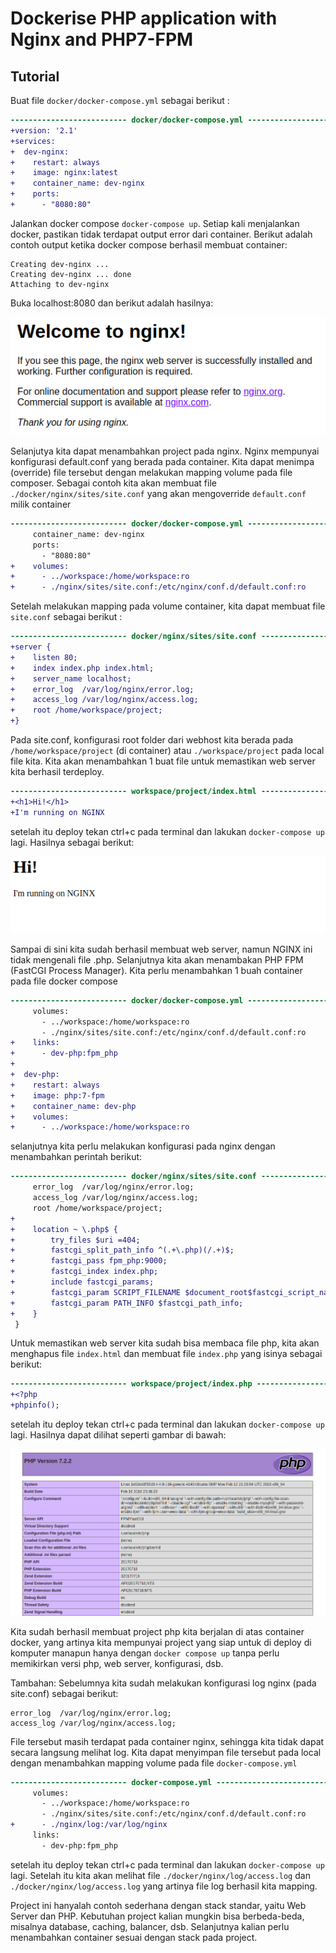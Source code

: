 # Dockerise PHP application with Nginx and PHP7-FPM
## Tutorial

Buat file `docker/docker-compose.yml` sebagai berikut :

``` diff
-------------------------- docker/docker-compose.yml --------------------------
+version: '2.1'
+services:
+  dev-nginx:
+    restart: always
+    image: nginx:latest
+    container_name: dev-nginx
+    ports:
+      - "8080:80"
```

Jalankan docker compose `docker-compose up`. Setiap kali menjalankan docker, pastikan tidak terdapat output error dari container. Berikut adalah contoh output ketika docker compose berhasil membuat container:
```
Creating dev-nginx ...
Creating dev-nginx ... done
Attaching to dev-nginx
```
Buka localhost:8080 dan berikut adalah hasilnya:

![nginx at localhost:8080](https://raw.githubusercontent.com/valdiearsanur/dockerize-php-nginx/master/readme_asset/1.png)

Selanjutya kita dapat menambahkan project pada nginx. Nginx mempunyai konfigurasi default.conf yang berada pada container. Kita dapat menimpa (override) file tersebut dengan melakukan mapping volume pada file composer. Sebagai contoh kita akan membuat file `./docker/nginx/sites/site.conf` yang akan mengoverride `default.conf` milik container

``` diff
-------------------------- docker/docker-compose.yml --------------------------
     container_name: dev-nginx
     ports:
       - "8080:80"
+    volumes:
+      - ../workspace:/home/workspace:ro
+      - ./nginx/sites/site.conf:/etc/nginx/conf.d/default.conf:ro
```

Setelah melakukan mapping pada volume container, kita dapat membuat file `site.conf` sebagai berikut :

``` diff
-------------------------- docker/nginx/sites/site.conf --------------------------
+server {
+    listen 80;
+    index index.php index.html;
+    server_name localhost;
+    error_log  /var/log/nginx/error.log;
+    access_log /var/log/nginx/access.log;
+    root /home/workspace/project;
+}
```

Pada site.conf, konfigurasi root folder dari webhost kita berada pada `/home/workspace/project` (di container) atau `./workspace/project` pada local file kita. Kita akan menambahkan 1 buat file  untuk memastikan web server kita berhasil terdeploy.

``` diff
-------------------------- workspace/project/index.html --------------------------
+<h1>Hi!</h1>
+I'm running on NGINX 
```

setelah itu deploy tekan ctrl+c pada terminal dan lakukan `docker-compose up` lagi. Hasilnya sebagai berikut:

![nginx at localhost:8080](https://raw.githubusercontent.com/valdiearsanur/dockerize-php-nginx/master/readme_asset/2.png)

Sampai di sini kita sudah berhasil membuat web server, namun NGINX ini tidak mengenali file .php. Selanjutnya kita akan menambakan PHP FPM (FastCGI Process Manager). Kita perlu menambahkan 1 buah container pada file docker compose

``` diff
-------------------------- docker/docker-compose.yml --------------------------
     volumes:
       - ../workspace:/home/workspace:ro
       - ./nginx/sites/site.conf:/etc/nginx/conf.d/default.conf:ro
+    links:
+      - dev-php:fpm_php
+
+  dev-php:
+    restart: always
+    image: php:7-fpm
+    container_name: dev-php
+    volumes:
+      - ../workspace:/home/workspace:ro 
```

selanjutnya kita perlu melakukan konfigurasi pada nginx dengan menambahkan perintah berikut:

``` diff
-------------------------- docker/nginx/sites/site.conf --------------------------
     error_log  /var/log/nginx/error.log;
     access_log /var/log/nginx/access.log;
     root /home/workspace/project;
+
+    location ~ \.php$ {
+        try_files $uri =404;
+        fastcgi_split_path_info ^(.+\.php)(/.+)$;
+        fastcgi_pass fpm_php:9000;
+        fastcgi_index index.php;
+        include fastcgi_params;
+        fastcgi_param SCRIPT_FILENAME $document_root$fastcgi_script_name;
+        fastcgi_param PATH_INFO $fastcgi_path_info;
+    }
 }
```

Untuk memastikan web server kita sudah bisa membaca file php, kita akan menghapus file `index.html` dan membuat file `index.php` yang isinya sebagai berikut:

``` diff
-------------------------- workspace/project/index.php --------------------------
+<?php
+phpinfo(); 
```

setelah itu deploy tekan ctrl+c pada terminal dan lakukan `docker-compose up` lagi. Hasilnya dapat dilihat seperti gambar di bawah:

![nginx at localhost:8080](https://raw.githubusercontent.com/valdiearsanur/dockerize-php-nginx/master/readme_asset/3.png)

Kita sudah berhasil membuat project php kita berjalan di atas container docker, yang artinya kita mempunyai project yang siap untuk di deploy di komputer manapun hanya dengan `docker compose up` tanpa perlu memikirkan versi php, web server, konfigurasi, dsb.

Tambahan:
Sebelumnya kita sudah melakukan konfigurasi log nginx (pada site.conf) sebagai berikut:
```
error_log  /var/log/nginx/error.log;
access_log /var/log/nginx/access.log;
```
File tersebut masih terdapat pada container nginx, sehingga kita tidak dapat secara langsung melihat log. Kita dapat menyimpan file tersebut pada local dengan menambahkan mapping volume pada file `docker-compose.yml`

``` diff
-------------------------- docker-compose.yml --------------------------
     volumes:
       - ../workspace:/home/workspace:ro
       - ./nginx/sites/site.conf:/etc/nginx/conf.d/default.conf:ro
+      - ./nginx/log:/var/log/nginx
     links:
       - dev-php:fpm_php
```

setelah itu deploy tekan ctrl+c pada terminal dan lakukan `docker-compose up` lagi. Setelah itu kita akan melihat file `./docker/nginx/log/access.log` dan `./docker/nginx/log/access.log` yang artinya file log berhasil kita mapping.


Project ini hanyalah contoh sederhana dengan stack standar, yaitu Web Server dan PHP. Kebutuhan project kalian mungkin bisa berbeda-beda, misalnya database, caching, balancer, dsb. Selanjutnya kalian perlu menambahkan container sesuai dengan stack pada project.